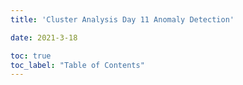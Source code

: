 ```yaml
---
title: 'Cluster Analysis Day 11 Anomaly Detection'

date: 2021-3-18

toc: true
toc_label: "Table of Contents" 
---
```


